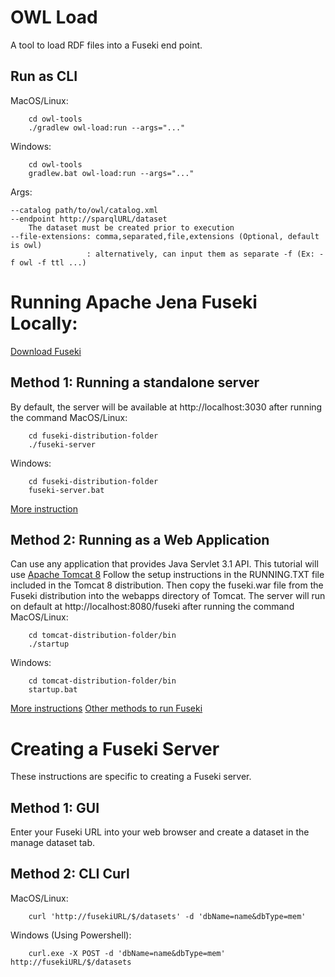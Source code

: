 # OWL Load

A tool to load RDF files into a Fuseki end point. 

## Run as CLI

MacOS/Linux:
```
    cd owl-tools
    ./gradlew owl-load:run --args="..."
```
Windows:
```
    cd owl-tools
    gradlew.bat owl-load:run --args="..."
```
Args:
```
--catalog path/to/owl/catalog.xml
--endpoint http://sparqlURL/dataset
    The dataset must be created prior to execution
--file-extensions: comma,separated,file,extensions (Optional, default is owl)
                 : alternatively, can input them as separate -f (Ex: -f owl -f ttl ...)                 
```

# Running Apache Jena Fuseki Locally:
[Download Fuseki](https://jena.apache.org/download/index.cgi)

## Method 1: Running a standalone server 
By default, the server will be available at http://localhost:3030 after running the command
MacOS/Linux: 
```
    cd fuseki-distribution-folder
    ./fuseki-server
```
Windows:
```
    cd fuseki-distribution-folder
    fuseki-server.bat
```    
[More instruction](https://jena.apache.org/documentation/fuseki2/fuseki-run.html#fuseki-standalone-server)
## Method 2: Running as a Web Application
Can use any application that provides Java Servlet 3.1 API. This tutorial will use [Apache Tomcat 8](https://tomcat.apache.org/download-80.cgi)
Follow the setup instructions in the RUNNING.TXT file included in the Tomcat 8 distribution. Then
copy the fuseki.war file from the Fuseki distribution into the webapps directory of Tomcat. The server
will run on default at http://localhost:8080/fuseki after running the command 
MacOS/Linux:
```
    cd tomcat-distribution-folder/bin
    ./startup    
```
Windows:
```
    cd tomcat-distribution-folder/bin
    startup.bat   
```
[More instructions](https://jena.apache.org/documentation/fuseki2/fuseki-quick-start.html)
[Other methods to run Fuseki](https://jena.apache.org/documentation/fuseki2/fuseki-run.html)

# Creating a Fuseki Server
These instructions are specific to creating a Fuseki server. 

## Method 1: GUI
Enter your Fuseki URL into your web browser and create a dataset in the manage dataset tab.

## Method 2: CLI Curl 
MacOS/Linux:
```
    curl 'http://fusekiURL/$/datasets' -d 'dbName=name&dbType=mem'
```
Windows (Using Powershell):
```
    curl.exe -X POST -d 'dbName=name&dbType=mem' http://fusekiURL/$/datasets
```
